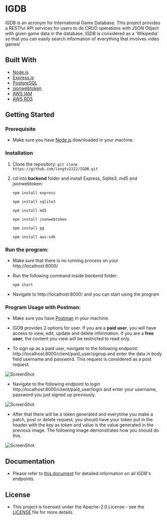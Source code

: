 # IGDB

IGDB is an acronym for International Game Database. This project provides a RESTful API services for users to do CRUD operations with JSON Object with given game data in the database. IGDB is considered as a 'Wikipedia' so that you can easily search information of everything that involves video games! 

## Built With
- [Node.js](https://nodejs.org/en/)
- [Express.js](https://expressjs.com/)
- [PostgreSQL](https://www.postgresql.org/)
- [jsonwebtoken](https://www.npmjs.com/package/jsonwebtoken)
- [AWS IAM](https://aws.amazon.com/iam/)
- [AWS RDS](https://aws.amazon.com/rds/) 
## Getting Started

### Prerequisite
- Make sure you have [Node.js](https://nodejs.org/) downloaded in your machine.

### Installation
1. Clone the repository:
    ```git clone https://github.com/longtv2222/IGDB.git```
2. cd into __backend__ folder and install Express, Sqlite3, md5 and jsonwebtoken:

    ```npm install express```
    
    ```npm install sqlite3```
    
    ```npm install md5```
    
    ```npm install jsonwebtoken```
    
    ```npm install pg```
    
    ```npm install aws-sdk```

### Run the program:
* Make sure that there is no running process on your http://localhost:8000/
* Run the following command inside _backend_ folder:
  
   ``` npm start ```
   
* Navigate to http://localhost:8000/ and you can start using the program

### Program Usage with Postman:
* Make sure you have [Postman](https://www.postman.com/downloads/) in your machine.
* IGDB provides 2 options for user. If you are a __paid user__, you will have access to view, edit, update and delete information. If you are a __free user__, the content you view will be restricted to read only.

* To sign up as a paid user, navigate to the following endpoint: http://localhost:8000/client/paid_user/signup and enter the data in body field username and password. This request is considered as a post request.

![ScreenShot](/User_Usage/1.png)

* Navigate to the following endpoint to login http://localhost:8000/client/paid_user/login and enter your username, password you just signed up previously. 

![ScreenShot](/User_Usage/2.png)

* After that there will be a token generated and everytime you make a patch, post or delete request, you should have your token put in the header with the key as token and value is the value generated in the previous image. The following image demonstrates how you should do this.

![ScreenShot](/User_Usage/3.png)

## Documentation
* Please refer to [this document](https://github.com/longtv2222/IGDB/blob/master/User_Usage/Documentation.pdf) for detailed information on all IGDB's endpoints.

## License
* This project is licensed under the Apache-2.0 License - see the [LICENSE](https://github.com/longtv2222/IGDB/blob/master/LICENSE) file for more details.
